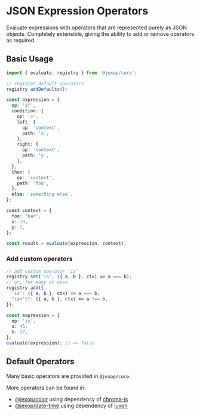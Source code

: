 # JSON Expression Operators

Evaluate expressions with operators that are represented purely as JSON objects. Completely extensible, giving the ability to add or remove operators as required.

## Basic Usage

```typescript
import { evaluate, registry } from '@jexop/core';

// register default operators
registry.addDefaults();

const expression = {
  op: 'if',
  condition: {
    op: '>',
    left: {
      op: 'context',
      path: 'x',
    },
    right: {
      op: 'context',
      path: 'y',
    },
  },
  then: {
    op: 'context',
    path: 'foo',
  },
  else: 'something else',
};

const context = {
  foo: 'bar',
  x: 19,
  y: 7,
};

const result = evaluate(expression, context);
```

### Add custom operators

```typescript
// add custom operator 'is'
registry.set('is', ({ a, b }, ctx) => a === b);
// or, for many at once
registry.add({
  'is': ({ a, b }, ctx) => a === b,
  "isn't": ({ a, b }, ctx) => a !== b,
});

const expression = {
  op: 'is',
  a: 45,
  b: 17,
};
evaluate(expression); // => false
```

## Default Operators

Many basic operators are provided in `@jexop/core`.

More operators can be found in:

- [@jexop/color](https://www.npmjs.com/package/@jexop/color) using dependency of [chroma-js](https://www.npmjs.com/package/chroma-js)
- [@jexop/date-time](https://www.npmjs.com/package/@jexop/date-time) using dependency of [luxon](https://www.npmjs.com/package/luxon)

